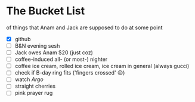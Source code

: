 # The Bucket List
of things that Anam and Jack are supposed to do at some point

- [x] github
- [ ] B&N evening sesh
- [ ] Jack owes Anam $20 (just coz)
- [ ] coffee-induced all- (or most-) nighter
- [ ] coffee ice cream, rolled ice cream, ice cream in general (always gucci)
- [ ] check if B-day ring fits ('fingers crossed' :wink:)
- [ ] watch *Argo*
- [ ] straight cherries
- [ ] pink prayer rug
